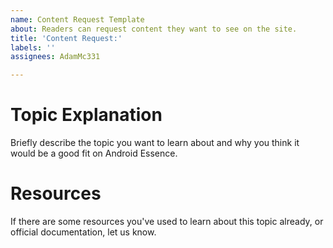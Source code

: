 ```yaml
---
name: Content Request Template
about: Readers can request content they want to see on the site.
title: 'Content Request:'
labels: ''
assignees: AdamMc331

---
```


# Topic Explanation

Briefly describe the topic you want to learn about and why you think it would be a good fit on Android Essence.

# Resources

If there are some resources you've used to learn about this topic already, or official documentation, let us know.
